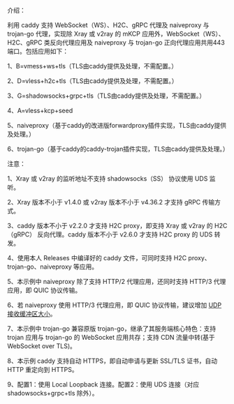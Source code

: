 介绍：

利用 caddy 支持 WebSocket（WS）、H2C、gRPC 代理及 naiveproxy 与 trojan-go 代理，实现除 Xray 或 v2ray 的 mKCP 应用外，WebSocket（WS）、H2C、gRPC 类反向代理应用及 naiveproxy 与 trojan-go 正向代理应用共用443端口。包括应用如下：

1、B=vmess+ws+tls（TLS由caddy提供及处理，不需配置。）

2、D=vless+h2c+tls（TLS由caddy提供及处理，不需配置。）

3、G=shadowsocks+grpc+tls（TLS由caddy提供及处理，不需配置。）

4、A=vless+kcp+seed

5、naiveproxy（基于caddy的改进版forwardproxy插件实现，TLS由caddy提供及处理。）

6、trojan-go（基于caddy的caddy-trojan插件实现，TLS由caddy提供及处理。）

注意：

1、Xray 或 v2ray 的监听地址不支持 shadowsocks（SS） 协议使用 UDS 监听。

2、Xray 版本不小于 v1.4.0 或 v2ray 版本不小于 v4.36.2 才支持 gRPC 传输方式。

3、caddy 版本不小于 v2.2.0 才支持 H2C proxy，即支持 Xray 或 v2ray 的 H2C（gRPC） 反向代理。caddy 版本不小于 v2.6.0 才支持 H2C proxy 的 UDS 转发。

4、使用本人 Releases 中编译好的 caddy 文件，可同时支持 H2C proxy、trojan-go、naiveproxy 等应用。

5、本示例中 naiveproxy 除了支持 HTTP/2 代理应用，还同时支持 HTTP/3 代理应用，即 QUIC 协议传输。

6、若 naiveproxy 使用 HTTP/3 代理应用，即 QUIC 协议传输，建议增加 [UDP 接收缓冲区大小](https://github.com/lucas-clemente/quic-go/wiki/UDP-Receive-Buffer-Size)。

7、本示例中 trojan-go 兼容原版 trojan-go，继承了其服务端核心特色：支持 trojan 应用与 trojan-go 的 WebSocket 应用共存；支持 CDN 流量中转(基于 WebSocket over TLS)。

8、本示例 caddy 支持自动 HTTPS，即自动申请与更新 SSL/TLS 证书，自动 HTTP 重定向到 HTTPS。

9、配置1：使用 Local Loopback 连接。配置2：使用 UDS 连接（对应 shadowsocks+grpc+tls 除外）。
